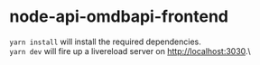 # node-api-omdbapi-frontend

`yarn install` will install the required dependencies.\
`yarn dev` will fire up a livereload server on [http://localhost:3030](http://localhost:3030).\
